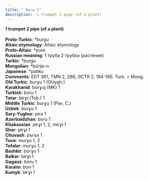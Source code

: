 ```yaml
---
title: " boru 1"
description:  1 trumpet 2 pipe (of a plant)
---
```

<strong> 1 trumpet 2 pipe (of a plant)</strong><br><br>
<strong>Proto-Turkic</strong>:  *burgu<br>
<strong>Altaic etymology</strong>:  Altaic etymology<br>
<strong> Proto-Altaic</strong>:  *pure<br>
<strong>Russian meaning</strong>:  1 труба 2 трубка (растения)<br>
<strong>Turkic</strong>:  *burgu<br>
<strong>Mongolian</strong>:  *bürije-n<br>
<strong>Japanese</strong>:  *patiku<br>
<strong>Comments</strong>:  EDT 361, TMN 2, 286, ЭСТЯ 2, 194-195. Turk. > Mong. <br>
<strong>Old Turkic</strong>:  burɣu 1 (OUygh.)<br>
<strong>Karakhanid</strong>:  borɣuj (MK) 1<br>
<strong>Turkish</strong>:  boru 1<br>
<strong>Tatar</strong>:  bɨrɣɨ (Tob.) 1<br>
<strong>Middle Turkic</strong>:  burɣu 1 (Pav. C.)<br>
<strong>Uzbek</strong>:  burɣu 1<br>
<strong>Sary-Yughur</strong>:  pɨra 1<br>
<strong>Azerbaidzhan</strong>:  boru 1<br>
<strong>Khakassian</strong>:  pɨrɣɨ 1, 2, mɨrɣɨ 1<br>
<strong>Shor</strong>:  pɨrɣɨ 1<br>
<strong>Chuvash</strong>:  pъrъx 1<br>
<strong>Tuva</strong>:  murɣu 1, 2<br>
<strong>Tofalar</strong>:  murɣu 1, 2<br>
<strong>Bashkir</strong>:  borɣo 1<br>
<strong>Balkar</strong>:  bɨrɣɨ 1<br>
<strong>Gagauz</strong>:  boru 1<br>
<strong>Karaim</strong>:  borɨ 1<br>
<strong>Kumyk</strong>:  bɨrɣɨ 1<br>


